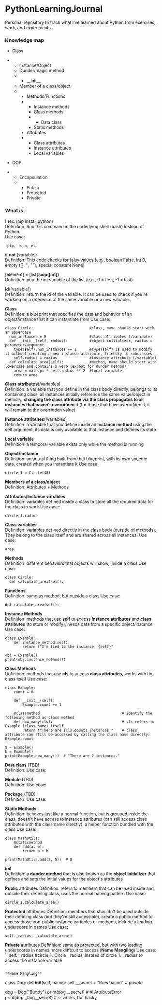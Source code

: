 # PythonLearningJournal
Personal repository to track what I’ve learned about Python from exercises, work, and experiments.

### Knowledge map
- Class <br>
- - Instance/Object <br>
  - Dunder/magic method
  - - \_\_init\_\_
  - Member of a class/object <br>
  - - Methods/Functions <br>
    - - Instance methods
      - Class methods
      - - Data class
      - Static methods
    - Attributes
    - - Class attributes
      - Instance attributes
      - Local variables

- OOP
- - Encapsulation
  - - Public
    - Protected
    - Private


### What is:

**!** (ex. !pip install python) <br>
Definition: Run this command in the underlying shell (bash) instead of Python. <br>
Use case: <br>
```
!pip, !scp, etc
```
if **not** [variable]: <br>
Definition: This code checks for falsy values (e.g., boolean False, int 0, empty ([], '', ""), special constant None)

[element] = [list].**pop([int])** <br>
Definition: pop the int variable of the list (e.g., 0 = first, -1 = last)

**id**([variable]) <br>
Definition: return the id of the variable. It can be used to check if you're working on a reference of the same variable or a new variable.

**Class** <br>
Definition: a blueprint that specifies the data and behavior of an object/instance that it can instantiate from
Use case: <br>
```
class Circle:                          #class, name should start with an uppercase
  num_instances = 0                    #class attributes (/variable)
  def __init__(self, radius):          #object initializer, radius = parameter/argument
    type(self).num_instances += 1      #type(self) is used to modify it without creating a new instance attribute, friendly to subclasses
    self.radius = radius               #instance attribute (/variable)
  def calculate_area(self):            #method, name should start with lowercase and contains a verb (except for dunder method)
    area = math.pi * self.radius ** 2  #local variable
    return area
```        

**Class attributes**(/variables)<br>
Definition: a variable that you define in the class body directly, belongs to its containing class, all instances initially reference the same value/object in memory, **changing the class attribute via the class propagates to all instances that haven’t overridden it** (for those that have overridden it, it will remain to the overridden value)

**Instance attributes**(/variables)<br>
Definition: a variable that you define inside an **instance method** using the self argument, its data is only available to that instance and defines its state

**Local variable**<br>
Definition: a temporal variable exists only while the method is running

**Object/Instance** <br>
Definition: an actual thing built from that blueprint, with its own specific data, created when you instantiate it
Use case: <br>
```
circle_1 = Circle(42)
```

**Members of a class/object** <br>
Definition: Attributes + Methods

**Attributes/Instance variables** <br>
Definition: variables defined inside a class to store all the required data for the class to work
Use case: <br>
```
circle_1.radius
```

**Class variables** <br>
Definition: variables defined directly in the class body (outside of methods). They belong to the class itself and are shared across all instances.
Use case: <br>
```
area
```

**Methods** <br>
Definition: different behaviors that objects will show, inside a class
Use case: <br>
```
class Circle:
  def calculate_area(self):
```

**Functions** <br>
Definition: same as method, but outside a class
Use case: <br>
```
def calculate_area(self):
```

**Instance Methods** <br>
Definition: methods that use **self** to access **instance attributes** and **class attributes** (to store or modify), needs data from a specific object/instance
Use case: <br>
```
class Example:
    def instance_method(self):
        return f"I'm tied to the instance: {self}"

obj = Example()
print(obj.instance_method())
```

**Class Methods** <br>
Definition: methods that use **cls** to access **class attributes**, works with the class itself
Use case: <br>
```
class Example:
    count = 0

    def __init__(self):
        Example.count += 1

    @classmethod                                      # identify the following method as class method
    def how_many(cls):                                # cls refers to Example (class name) itself
        return f"There are {cls.count} instances."    # class attribute can still be accessed by calling the class name directly: Example.count

a = Example()
b = Example()
print(Example.how_many())  # "There are 2 instances."
```

**Data class** (TBD)<br> 
Definition:
Use case: <br>

**Module** (TBD)<br> 
Definition:
Use case: <br>

**Package** (TBD)<br> 
Definition:
Use case: <br>

**Static Methods** <br>
Definition: behaves just like a normal function, but is grouped inside the class, doesn't have access to instance attributes (can still access class attributes with the class name directly), a helper function bundled with the class
Use case: <br>
```
class MathUtils:
    @staticmethod
    def add(a, b):
        return a + b

print(MathUtils.add(3, 5))  # 8
```

**__init__** <br>
Definition: a **dunder method** that is also known as the **object initializer** that defines and sets the initial values for the object's attributes

**Public** attributes
Definition: refers to members that can be used inside and outside their defining class, uses the normal naming pattern
Use case: <br>
```
circle_1.calculate_area()
```

**Protected** attributes
Definition: members that shouldn't be used outside their defining class (but they're still accessible), create a public method to access those non-public instance variables or methods, include a leading underscore in names
Use case: <br>
```
self._radius, _calculate_area()
```

**Private** attributes
Definition: same as protected, but with two leading underscores in names, more difficult to access (**Name Mangling**)
Use case: <br>
``
self.__radius      #circle_1._Circle__radius, instead of circle_1.__radius to access the instance variable
```

**Name Mangling**
```
class Dog:
    def __init__(self, name):
        self.__secret = "likes bacon"   # private

dog = Dog("Buddy")
print(dog.__secret)         # ❌ AttributeError
print(dog._Dog__secret)     # ✅ works, but hacky
```
